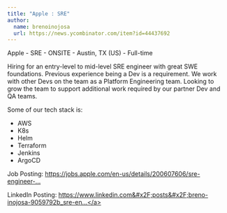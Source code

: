 ```yaml
---
title: "Apple : SRE"
author:
  name: brenoinojosa
  url: https://news.ycombinator.com/item?id=44437692
---
```

Apple - SRE - ONSITE - Austin, TX (US) - Full-time

Hiring for an entry-level to mid-level SRE engineer with great SWE foundations. Previous experience being a Dev is a requirement. We work with other Devs on the team as a Platform Engineering team. Looking to grow the team to support additional work required by our partner Dev and QA teams.

Some of our tech stack is:
- AWS
- K8s
- Helm
- Terraform
- Jenkins
- ArgoCD

Job Posting: <a href="https:&#x2F;&#x2F;jobs.apple.com&#x2F;en-us&#x2F;details&#x2F;200607606&#x2F;sre-engineer-site-reliability-engineer?team=HRDWR" rel="nofollow">https:&#x2F;&#x2F;jobs.apple.com&#x2F;en-us&#x2F;details&#x2F;200607606&#x2F;sre-engineer-...</a>

LinkedIn Posting: <a href="https:&#x2F;&#x2F;www.linkedin.com&#x2F;posts&#x2F;breno-inojosa-9059792b_sre-engineer-site-reliability-engineer-activity-7336174796231069696-Ld9A" rel="nofollow">https:&#x2F;&#x2F;www.linkedin.com&#x2F;posts&#x2F;breno-inojosa-9059792b_sre-en...</a>
<JobApplication />
